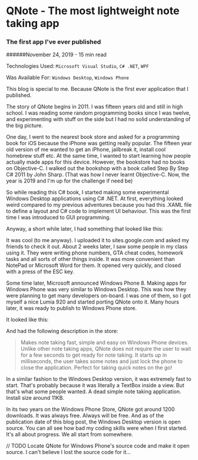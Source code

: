 <ImageCarousel folder="qnote" images="appIcon"/>

# QNote - The most lightweight note taking app

### The first app I've ever published

######November 24, 2019 - 15 min read

Technologies Used: `Microsoft Visual Studio`, `C# .NET`, `WPF`

Was Available For: `Windows Desktop`, `Windows Phone`

This blog is special to me. Because QNote is the first ever application that I published.

The story of QNote begins in 2011. I was fifteen years old and still in high school. I was reading some random programming books since I was twelve, 
and experimenting with stuff on the side but I had no solid understanding of the big picture.

One day, I went to the nearest book store and asked for a programming book for iOS because the iPhone was getting really popular.
The fifteen year old version of me wanted to get an iPhone, jailbreak it, install cool homebrew stuff etc. At the same time, I wanted to start
learning how people actually made apps for this device. However, the bookstore had no books on Objective-C. I walked out the
bookshop with a book called Step By Step C# 2011 by John Sharp. (That was how I never learnt Objective-C. Now, the year is 2019 and I'm up for the
challenge if need be)

So while reading this C# book, I started making some experimental Windows Desktop applications using C# .NET. At first, everything looked 
weird compared to my previous adventures because you had this .XAML file to define a layout and C# code to implement UI behaviour.
This was the first time I was introduced to GUI programming.

Anyway, a short while later, I had something that looked like this:

It was cool (to me anyway). I uploaded it to sites.google.com and asked my friends to check it out.
 About 2 weeks later, I saw some people in my class using it. They were writing phone numbers, GTA cheat codes, homework tasks
 and all sorts of other things inside. It was more convenient than NotePad or Microsoft Word for them. It opened very quickly, and
 closed with a press of the ESC key. 
 
Some time later, Microsoft announced Windows Phone 8. Making apps for Windows Phone was very similar to Windows Desktop. This was how they were
planning to get many developers on-board. I was one of them, so I got myself a nice Lumia 920 and started porting QNote onto it. Many hours later,
it was ready to publish to Windows Phone store.

It looked like this:

<ImageCarousel folder="qnote" images="screenshot1,screenshot2,screenshot3"/>

And had the following description in the store:

> Makes note taking fast, simple and easy on Windows Phone devices.
 Unlike other note taking apps, QNote does not require the user to
  wait for a few seconds to get ready for note taking. It starts up
   in milliseconds, the user takes some notes and just lock the
    phone to close the application. Perfect for taking quick notes
     on the go!

In a similar fashion to the Windows Desktop version, it was extremely fast to start. That's probably because it was literally a TextBox
inside a view. But that's what some people wanted. A dead simple note taking application. Install size around 11KB.

In its two years on the Windows Phone Store, QNote got around 1200 downloads. It was always free. Always will be free. And as of the publication
date of this blog post, the Windows Desktop version is open source. You can all see how bad my coding skills were when I first started. It's all about
progress. We all start from somewhere.

// TODO Locate QNote for Windows Phone's source code and make it open source. I can't believe I lost the source code for it...

